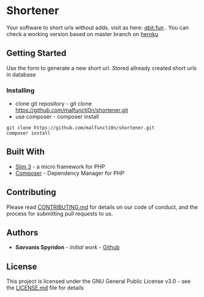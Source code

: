 # Shortener

Your software to short urls without adds. visit as here: [qbit.fun](https://qbit.fun) . You can check a working version based on master branch on [heroku](https://urltosmall.herokuapp.com/)

## Getting Started

Use the form to generate a new short url. Stored allready created short urls in database


### Installing

* clone git repository - git clone https://github.com/malfuncti0n/shortener.git
* use composer - composer install
```
git clone https://github.com/malfuncti0n/shortener.git
composer install
```


## Built With

* [Slim 3](https://www.slimframework.com/) - a micro framework for PHP
* [Composer](https://getcomposer.org/) - Dependency Manager for PHP

## Contributing

Please read [CONTRIBUTING.md](https://gist.github.com/PurpleBooth/b24679402957c63ec426) for details on our code of conduct, and the process for submitting pull requests to us.

## Authors

* **Savvanis Spyridon** - *Initial work* - [Github](https://github.com/malfuncti0n)


## License

This project is licensed under the GNU General Public License v3.0 - see the [LICENSE.md](LICENSE.md) file for details

